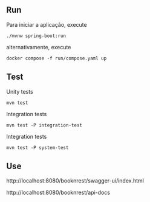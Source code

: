 ## Run

Para iniciar a aplicação, execute

```
./mvnw spring-boot:run
```

alternativamente, execute

```
docker compose -f run/compose.yaml up
```

## Test

Unity tests
```
mvn test
```

Integration tests
```
mvn test -P integration-test
```

Integration tests
```
mvn test -P system-test
```

## Use

http://localhost:8080/booknrest/swagger-ui/index.html

http://localhost:8080/booknrest/api-docs